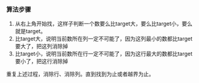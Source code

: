 ### 算法步骤

1. 从右上角开始找，这样子判断一个数要么比target大，要么比target小，要么就是target。
2. 比target大，说明当前数所在列一定不可能了，因为这列最小的数都比target要大了，把这列消除掉
3. 比target小，说明当前数所在行一定不可能了，因为这行最大的数都比target要小了，把这行消除掉

重复上述过程，消除行、消除列。直到找到为止或者越界为止。